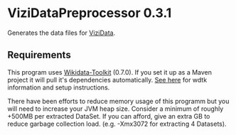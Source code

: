 ViziDataPreprocessor 0.3.1
========================

Generates the data files for [ViziData](https://github.com/gordelwig/ViziData).

## Requirements

This program uses [Wikidata-Toolkit](https://github.com/Wikidata/Wikidata-Toolkit) (0.7.0). If you set it up as a Maven project it will pull it's dependencies automatically. [See here](http://www.mediawiki.org/wiki/Wikidata_Toolkit) for wdtk information and setup instructions.

There have been efforts to reduce memory usage of this programm but you will need to increase your JVM heap size. Consider a minimum of roughly +500MB per extracted DataSet. If you can afford, give an extra GB to reduce garbage collection load. (e.g. -Xmx3072 for extracting 4 Datasets).
